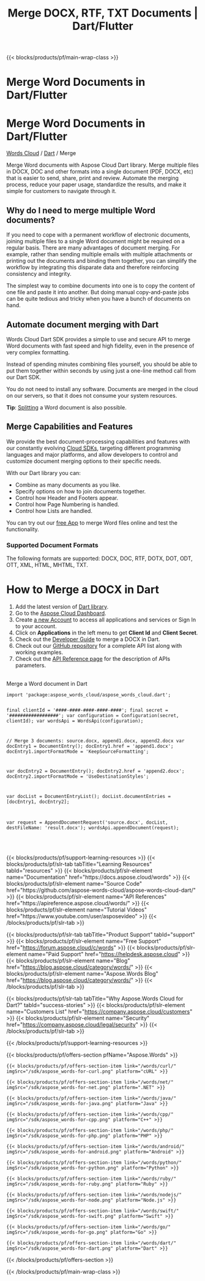 ﻿---
title: Merge DOCX, RTF, TXT Documents | Dart/Flutter 
description: Merge Word Documents in Dart/Flutter with Cloud API. Combine DOCX, HTML, TXT and other formats into one (PDF, DOCX, etc.)
weight: 40
url: /dart/merge
---

{{< blocks/products/pf/main-wrap-class >}}
<div id="fh">
<div class="container">
<div class="row">
<h1>Merge Word Documents in Dart/Flutter</h1>
</div>
</div>
</div>
<div class="wmh">
<div class="container">
<div class="row">
<h1>Merge Word Documents in Dart/Flutter</h1>
</div>
</div>
</div>
<div id="fm" data-nosnippet="">
<div class="container">
<div class="row">
<p class="navbar-text"><a href="/words/family/">Words Cloud</a> / <a id="sdk" href="/words/dart/"> Dart</a> / Merge</p>
</div>
</div>
</div>
<div class="wgray">
<div class="container">
<div class="row">
<div class="w"><p>Merge Word documents with Aspose Cloud Dart library. Merge multiple files in DOCX, DOC and other formats into a
	single document (PDF, DOCX, etc) that is easier to send, share, print and review. Automate the merging process, reduce
	your paper usage, standardize the results, and make it simple for customers to navigate through it.</p>
<h2>Why do I need to merge multiple Word documents?</h2>
<p>If you need to cope with a permanent workflow of electronic documents, joining multiple files to a single Word
	document might be required on a regular basis. There are many advantages of document merging. For example, rather than
	sending multiple emails with multiple attachments or printing out the documents and binding them together, you can
	simplify the workflow by integrating this disparate data and therefore reinforcing consistency and integrity.</p>
<p>The simplest way to combine documents into one is to copy the content of one file and paste it into another. But
	doing manual copy-and-paste jobs can be quite tedious and tricky when you have a bunch of documents on hand.</p>
<h2>Automate document merging with Dart</h2>
<p>Words Cloud Dart SDK provides a simple to use and secure API to merge Word documents with fast speed and high
	fidelity, even in the presence of very complex formatting.</p>
<p>Instead of spending minutes combining files yourself, you should be able to put them together within seconds by
	using just a one-line method call from our Dart SDK.</p>
<p>You do not need to install any software. Documents are merged in the cloud on our servers, so that it does not consume
	your system resources.</p>
<p><strong>Tip</strong>: <a href="/words/dart/split" target="_blank">Splitting</a> a Word document is
	also possible.<br/>
</p>
<h2>Merge Capabilities and Features</h2>
<p>We provide the best document-processing capabilities and features with our constantly evolving <a
		href="/words/family/" target="_blank">Cloud SDKs</a>, targeting different programming
	languages and major platforms, and allow developers to control and customize document merging options to their
	specific needs.</p>
<p>With our Dart library you can:</p>
<ul>
<li>Combine as many documents as you like.</li>
<li>Specify options on how to join documents together.</li>
<li>Control how Header and Footers appear.</li>
<li>Control how Page Numbering is handled.</li>
<li>Control how Lists are handled.</li>
</ul>
<p>You can try out our <a href="https://products.aspose.app/words/merger" target="_blank">free App</a> to merge Word
	files online and test the functionality.</p>
<h3>Supported Document Formats</h3>
<p>The following formats are supported: DOCX, DOC, RTF, DOTX, DOT, ODT, OTT, XML, HTML, MHTML, TXT.</p>
<h1>How to Merge a DOCX in Dart</h1>
<ol>
<li>Add the latest version of <a href="https://github.com/aspose-words-cloud/aspose-words-cloud-dart" target="_blank" rel="noopener">Dart library</a>.</li>	<li>Go to the <a href="https://dashboard.aspose.cloud/" target="_blank">Aspose Cloud Dashboard</a>.</li>
<li>Create <a href="https://docs.aspose.cloud/display/storagecloud/Creating+and+Managing+Account" target="_blank">a
		new Account</a> to access all applications and services or Sign In to your account.
	</li>
<li>Click on <strong>Applications</strong> in the left menu to get <strong>Client Id</strong> and <strong>Client Secret</strong>.</li>
<li>Check out the <a href="https://docs.aspose.cloud/display/wordscloud/Appending+a+Document" target="_blank">Developer
		Guide</a> to merge a DOCX in Dart.
	</li>
<li>Check out our <a href="https://github.com/aspose-words-cloud/aspose-words-cloud-dart" target="_blank">GitHub repository</a> for a complete API list along
		with working examples.
	</li>
<li>Check out the <a href="https://apireference.aspose.cloud/words/#/Merge" target="_blank">API Reference page</a>
		for the description of APIs parameters.
	</li>
</ol>
<br/>
<div class="codeblock nf">
<div class="codeheader">Merge a Word document in Dart</div>
<pre data-nosnippet><code class="dart hljs" >import 'package:aspose_words_cloud/aspose_words_cloud.dart';

final clientId = '####-####-####-####-####';
final secret = '##################';
var configuration = Configuration(secret, clientId);
var wordsApi = WordsApi(configuration);

// Merge 3 documents: source.docx, append1.docx, append2.docx
var docEntry1 = DocumentEntry();
docEntry1.href = 'append1.docx';
docEntry1.importFormatMode = 'KeepSourceFormatting';

var docEntry2 = DocumentEntry();
docEntry2.href = 'append2.docx';
docEntry2.importFormatMode = 'UseDestinationStyles';

var docList = DocumentEntryList();
docList.documentEntries = [docEntry1, docEntry2];

var request = AppendDocumentRequest('source.docx', docList, destFileName: 'result.docx');
wordsApi.appendDocument(request);
</code></pre>
</div>
<br /><br /></div>
</div>
</div>
{{< blocks/products/pf/support-learning-resources >}}
{{< blocks/products/pf/slr-tab tabTitle="Learning Resources" tabId="resources" >}}
{{< blocks/products/pf/slr-element name="Documentation" href="https://docs.aspose.cloud/words" >}}
{{< blocks/products/pf/slr-element name="Source Code" href="https://github.com/aspose-words-cloud/aspose-words-cloud-dart/" >}}
{{< blocks/products/pf/slr-element name="API References" href="https://apireference.aspose.cloud/words/" >}}
{{< blocks/products/pf/slr-element name="Tutorial Videos" href="https://www.youtube.com/user/asposevideo" >}}
{{< /blocks/products/pf/slr-tab >}}

{{< blocks/products/pf/slr-tab tabTitle="Product Support" tabId="support" >}}
{{< blocks/products/pf/slr-element name="Free Support" href="https://forum.aspose.cloud/c/words" >}}
{{< blocks/products/pf/slr-element name="Paid Support" href="https://helpdesk.aspose.cloud" >}}
{{< blocks/products/pf/slr-element name="Blog" href="https://blog.aspose.cloud/category/words/" >}}
{{< blocks/products/pf/slr-element name="Aspose.Words Blog" href="https://blog.aspose.cloud/category/words/" >}}
{{< /blocks/products/pf/slr-tab >}}

{{< blocks/products/pf/slr-tab tabTitle="Why Aspose.Words Cloud for Dart?" tabId="success-stories" >}}
{{< blocks/products/pf/slr-element name="Customers List" href="https://company.aspose.cloud/customers" >}}
{{< blocks/products/pf/slr-element name="Security" href="https://company.aspose.cloud/legal/security" >}}
{{< /blocks/products/pf/slr-tab >}}

{{< /blocks/products/pf/support-learning-resources >}}

{{< blocks/products/pf/offers-section pfName="Aspose.Words" >}}

    {{< blocks/products/pf/offers-section-item link="/words/curl/" imgSrc="/sdk/aspose_words-for-curl.png" platform="cURL" >}}
	
    {{< blocks/products/pf/offers-section-item link="/words/net/" imgSrc="/sdk/aspose_words-for-net.png" platform=".NET" >}}
	
    {{< blocks/products/pf/offers-section-item link="/words/java/" imgSrc="/sdk/aspose_words-for-java.png" platform="Java" >}}
	
	{{< blocks/products/pf/offers-section-item link="/words/cpp/" imgSrc="/sdk/aspose_words-for-cpp.png" platform="C++" >}}
	
    {{< blocks/products/pf/offers-section-item link="/words/php/" imgSrc="/sdk/aspose_words-for-php.png" platform="PHP" >}}
	
	{{< blocks/products/pf/offers-section-item link="/words/android/" imgSrc="/sdk/aspose_words-for-android.png" platform="Android" >}}
	
    {{< blocks/products/pf/offers-section-item link="/words/python/" imgSrc="/sdk/aspose_words-for-python.png" platform="Python" >}}
	
    {{< blocks/products/pf/offers-section-item link="/words/ruby/" imgSrc="/sdk/aspose_words-for-ruby.png" platform="Ruby" >}}
	
    {{< blocks/products/pf/offers-section-item link="/words/nodejs/" imgSrc="/sdk/aspose_words-for-node.png" platform="Node.js" >}}
	
	{{< blocks/products/pf/offers-section-item link="/words/swift/" imgSrc="/sdk/aspose_words-for-swift.png" platform="Swift" >}}
	
	{{< blocks/products/pf/offers-section-item link="/words/go/" imgSrc="/sdk/aspose_words-for-go.png" platform="Go" >}}

    {{< blocks/products/pf/offers-section-item link="/words/dart/" imgSrc="/sdk/aspose_words-for-dart.png" platform="Dart" >}}
{{< /blocks/products/pf/offers-section >}}

{{< /blocks/products/pf/main-wrap-class >}}
